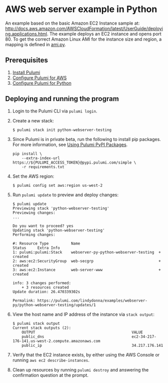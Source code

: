 # AWS web server example in Python

An example based on the basic Amazon EC2 Instance sample at:
http://docs.aws.amazon.com/AWSCloudFormation/latest/UserGuide/deploying.applications.html. The example deploys an EC2 instance and opens port 80. To get the correct Amazon Linux AMI for the instance size and region, a mapping is defined in [ami.py](./ami.py).

## Prerequisites

1. [Install Pulumi](https://docs.pulumi.com/install/)
1. [Configure Pulumi for AWS](https://docs.pulumi.com/install/aws-config.html)
1. [Configure Pulumi for Python](https://docs.pulumi.com/reference/python.html)

## Deploying and running the program

1.  Login to the Pulumi CLI via `pulumi login`.

1.  Create a new stack:

    ```
    $ pulumi stack init python-webserver-testing
    ```

1.  Since Pulumi is in private beta, run the following to install pip packages. For more information, see [Using Pulumi PyPI Packages](https://docs.pulumi.com/reference/python.html#pypi-packages).

    ```
    pip install \
        --extra-index-url https://${PULUMI_ACCESS_TOKEN}@pypi.pulumi.com/simple \
        -r requirements.txt
    ```

1.  Set the AWS region:

    ```
    $ pulumi config set aws:region us-west-2
    ```

1.  Run `pulumi update` to preview and deploy changes:

    ```
    $ pulumi update
    Previewing stack 'python-webserver-testing'
    Previewing changes:
    ...

    Do you want to proceed? yes
    Updating stack 'python-webserver-testing'
    Performing changes:

    #: Resource Type          Name                                   Status     Extra Info
    1: pulumi:pulumi:Stack    webserver-py-python-webserver-testing  + created  
    2: aws:ec2:SecurityGroup  web-secgrp                             + created  
    3: aws:ec2:Instance       web-server-www                         + created  
    
    info: 3 changes performed:
        + 3 resources created
    Update duration: 26.470339302s

    Permalink: https://pulumi.com/lindydonna/examples/webserver-py/python-webserver-testing/updates/1
    ```

1.  View the host name and IP address of the instance via `stack output`:

    ```
    $ pulumi stack output
    Current stack outputs (2):
        OUTPUT                                           VALUE
        public_dns                                       ec2-34-217-176-141.us-west-2.compute.amazonaws.com
        public_ip                                        34.217.176.141
    ```    

1.  Verify that the EC2 instance exists, by either using the AWS Console or running `aws ec2 describe-instances`.

1.  Clean up resources by running `pulumi destroy` and answering the confirmation question at the prompt.
